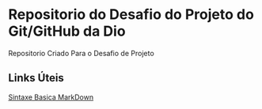 # Repositorio do Desafio do Projeto do Git/GitHub da Dio
Repositorio Criado Para o Desafio de Projeto
## Links Úteis 
[Sintaxe Basica MarkDown](https://www.markdownguide.org/basic-syntax/)
